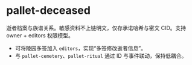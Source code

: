 pallet-deceased
===============

逝者档案与族谱关系。敏感资料不上链明文，仅存承诺哈希与密文 CID。支持 owner + editors 权限模型。

- 可将陵园多签加入 `editors`，实现“多签修改逝者信息”。
- 与 `pallet-cemetery`、`pallet-ritual` 通过 ID 与事件联动，保持低耦合。



